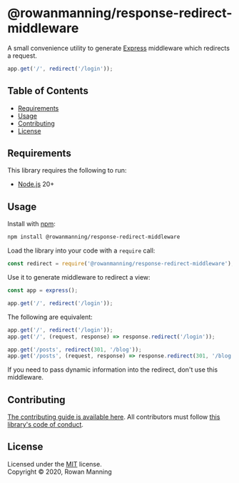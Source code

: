 
# @rowanmanning/response-redirect-middleware

A small convenience utility to generate [Express](https://expressjs.com/) middleware which redirects a request.

```js
app.get('/', redirect('/login'));
```


## Table of Contents

  * [Requirements](#requirements)
  * [Usage](#usage)
  * [Contributing](#contributing)
  * [License](#license)


## Requirements

This library requires the following to run:

  * [Node.js](https://nodejs.org/) 20+


## Usage

Install with [npm](https://www.npmjs.com/):

```sh
npm install @rowanmanning/response-redirect-middleware
```

Load the library into your code with a `require` call:

```js
const redirect = require('@rowanmanning/response-redirect-middleware');
```

Use it to generate middleware to redirect a view:

```js
const app = express();

app.get('/', redirect('/login'));
```

The following are equivalent:

```js
app.get('/', redirect('/login'));
app.get('/', (request, response) => response.redirect('/login'));
```

```js
app.get('/posts', redirect(301, '/blog'));
app.get('/posts', (request, response) => response.redirect(301, '/blog'));
```

If you need to pass dynamic information into the redirect, don't use this middleware.


## Contributing

[The contributing guide is available here](docs/contributing.md). All contributors must follow [this library's code of conduct](docs/code_of_conduct.md).


## License

Licensed under the [MIT](LICENSE) license.<br/>
Copyright &copy; 2020, Rowan Manning
